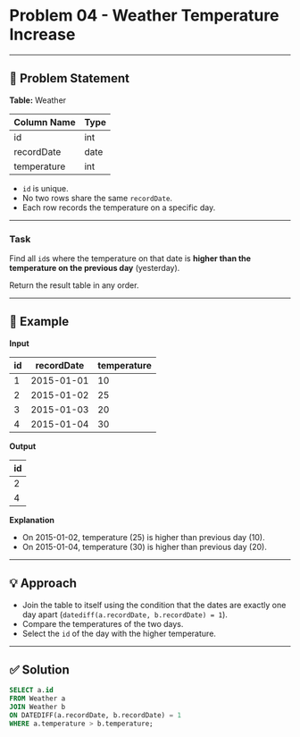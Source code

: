 # Problem 04 - Weather Temperature Increase

---

## 📄 Problem Statement

**Table:** Weather

| Column Name  | Type |
|--------------|------|
| id           | int  |
| recordDate   | date |
| temperature  | int  |

- `id` is unique.
- No two rows share the same `recordDate`.
- Each row records the temperature on a specific day.

---

### Task

Find all `id`s where the temperature on that date is **higher than the temperature on the previous day** (yesterday).

Return the result table in any order.

---

## 🧪 Example

**Input**

| id | recordDate | temperature |
|----|------------|-------------|
| 1  | 2015-01-01 | 10          |
| 2  | 2015-01-02 | 25          |
| 3  | 2015-01-03 | 20          |
| 4  | 2015-01-04 | 30          |

**Output**

| id |
|----|
| 2  |
| 4  |

**Explanation**

- On 2015-01-02, temperature (25) is higher than previous day (10).
- On 2015-01-04, temperature (30) is higher than previous day (20).

---

## 💡 Approach

- Join the table to itself using the condition that the dates are exactly one day apart (`datediff(a.recordDate, b.recordDate) = 1`).
- Compare the temperatures of the two days.
- Select the `id` of the day with the higher temperature.

---

## ✅ Solution

```sql
SELECT a.id
FROM Weather a
JOIN Weather b
ON DATEDIFF(a.recordDate, b.recordDate) = 1
WHERE a.temperature > b.temperature;
